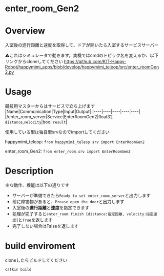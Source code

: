 # enter_room_Gen2

# Overview
入室後の進行距離と速度を取得して、ドアが開いたら入室するサービスサーバー

:warning:これはシミュレータで動きます。実機ではcmdのトピック名を変えるか、以下リンクからcloneしてください
https://github.com/KIT-Happy-Robot/happymimi_apps/blob/develop/happymimi_teleop/src/enter_roomGen2.py



# Usage
競技用マスターからはサービスで立ち上げます
|Name|Communication|Type|Input|Output|
|----|----|----|----|----|
|/enter_room_server|Service|EnterRoomGen2|float32 `distance`,`velocity`|bool `result`|

使用している型は独自型srvなのでimportしてください

happymimi_teleop:
`from happymimi_teleop.srv import EnterRoomGen2`

enter_room_Gen2:
`from enter_room.srv import EnterRoomGen2`



# Description
主な動作、機能は以下の通りです
* サーバーが準備できたら`Ready to set enter_room_server`と出力します
* 前に障害物があると、`Prease open the door`と出力します
* 入室後の**進行距離**と**速度**を指定できます
* 処理が完了すると`enter_room finish [distance:指定距離, velocity:指定速度]`と`True`を返します
* 完了しない場合はFalseを返します



# build enviroment
cloneしたらビルドしてください
```
catkin build
```
